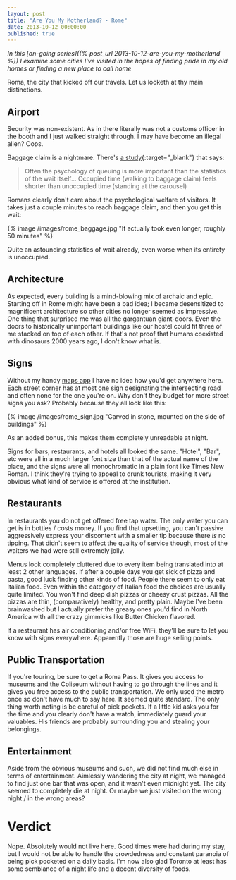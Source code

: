 ```yaml
---
layout: post
title: "Are You My Motherland? - Rome"
date: 2013-10-12 00:00:00
published: true
---
```


_In this [on-going series]({% post_url 2013-10-12-are-you-my-motherland %}) I 
examine some cities I've visited in the hopes of finding pride in my old homes 
or finding a new place to call home_

Roma, the city that kicked off our travels. Let us looketh at thy main 
distinctions.

## Airport ##

Security was non-existent. As in there literally was not a customs officer in 
the booth and I just walked straight through. I may have become an illegal 
alien? Oops.

Baggage claim is a nightmare. There's [a 
study](http://www.nytimes.com/2012/08/19/opinion/sunday/why-waiting-in-line-is-torture.html?pagewanted=all){:target="_blank"} 
that says:

> Often the psychology of queuing is more important than the statistics of the wait itself... Occupied time (walking to baggage claim) feels shorter than unoccupied time (standing at the carousel)

Romans clearly don't care about the psychological welfare of visitors. It takes 
just a couple minutes to reach baggage claim, and then you get this wait:

{% image /images/rome_baggage.jpg "It actually took even longer, roughly 50 minutes" %}

Quite an astounding statistics of wait already, even worse when its entirety is 
unoccupied.

## Architecture ##

As expected, every building is a mind-blowing mix of archaic and epic. Starting 
off in Rome might have been a bad idea; I became desensitized to magnificent 
architecture so other cities no longer seemed as impressive. One thing that 
surprised me was all the gargantuan giant-doors. Even the doors to historically 
unimportant buildings like our hostel could fit three of me stacked on top of 
each other. If that's not proof that humans coexisted with dinosaurs 2000 years 
ago, I don't know what is.


## Signs ##

Without my handy [maps app](http://mapswith.me/en/home) I have no idea how you'd 
get anywhere here. Each street corner has at most one sign designating the 
intersecting road and often none for the one you're on. Why don't they budget 
for more street signs you ask? Probably because they all look like this:

{% image /images/rome_sign.jpg "Carved in stone, mounted on the side of buildings" %}

As an added bonus, this makes them completely unreadable at night.

Signs for bars, restaurants, and hotels all looked the same. "Hotel", "Bar", etc 
were all in a much larger font size than that of the actual name of the place, 
and the signs were all monochromatic in a plain font like Times New Roman. I 
think they're trying to appeal to drunk tourists, making it very obvious what 
kind of service is offered at the institution.


## Restaurants ##

In restaurants you do not get offered free tap water. The only water you can get 
is in bottles / costs money. If you find that upsetting, you can't passive 
aggressively express your discontent with a smaller tip because there _is_ no 
tipping. That didn't seem to affect the quality of service though, most of the 
waiters we had were still extremely jolly.

Menus look completely cluttered due to every item being translated into at least 
2 other languages. If after a couple days you get sick of pizza and pasta, good luck 
finding other kinds of food. People there seem to only eat Italian food. Even within the 
category of Italian food the choices are usually quite limited. You won't find deep dish 
pizzas or cheesy crust pizzas. All the pizzas are thin, (comparatively) healthy, and 
pretty plain. Maybe I've been brainwashed but I actually prefer the greasy ones you'd find 
in North America with all the crazy gimmicks like Butter Chicken flavored.

If a restaurant has air conditioning and/or free WiFi, they'll be sure to let 
you know with signs everywhere. Apparently those are huge selling points.


## Public Transportation ##

If you're touring, be sure to get a Roma Pass. It gives you access to museums 
and the Coliseum without having to go through the lines and it gives you free 
access to the public transportation. We only used the metro once so don't have 
much to say here. It seemed quite standard. The only thing worth noting is be 
careful of pick pockets. If a little kid asks you for the time and you clearly 
don't have a watch, immediately guard your valuables. His friends are probably 
surrounding you and stealing your belongings.


## Entertainment ##

Aside from the obvious museums and such, we did not find much else in terms of 
entertainment. Aimlessly wandering the city at night, we managed to find just 
one bar that was open, and it wasn't even midnight yet. The city seemed to 
completely die at night. Or maybe we just visited on the wrong night / in the 
wrong areas?


# Verdict #

Nope. Absolutely would not live here. Good times were had during my stay, but I 
would not be able to handle the crowdedness and constant paranoia of being pick 
pocketed on a daily basis. I'm now also glad Toronto at least has some semblance 
of a night life and a decent diversity of foods.
